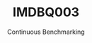 ---
layout: docu
title: IMDBQ003
subtitle: Continuous Benchmarking
selected: IMDB
expanded: Benchmarking
benchmark: /individual_results/IMDBQ003.html
---